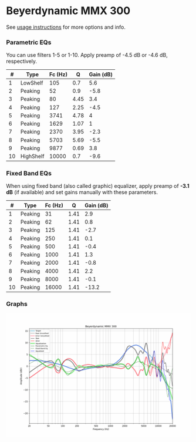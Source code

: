 # Beyerdynamic MMX 300
See [usage instructions](https://github.com/jaakkopasanen/AutoEq#usage) for more options and info.

### Parametric EQs
You can use filters 1-5 or 1-10. Apply preamp of -4.5 dB or -4.6 dB, respectively.

|   # | Type      |   Fc (Hz) |    Q |   Gain (dB) |
|-----|-----------|-----------|------|-------------|
|   1 | LowShelf  |       105 | 0.7  |         5.6 |
|   2 | Peaking   |        52 | 0.9  |        -5.8 |
|   3 | Peaking   |        80 | 4.45 |         3.4 |
|   4 | Peaking   |       127 | 2.25 |        -4.5 |
|   5 | Peaking   |      3741 | 4.78 |         4   |
|   6 | Peaking   |      1629 | 1.07 |         1   |
|   7 | Peaking   |      2370 | 3.95 |        -2.3 |
|   8 | Peaking   |      5703 | 5.69 |        -5.5 |
|   9 | Peaking   |      9877 | 0.69 |         3.8 |
|  10 | HighShelf |     10000 | 0.7  |        -9.6 |

### Fixed Band EQs
When using fixed band (also called graphic) equalizer, apply preamp of **-3.1 dB** (if available) and set gains manually with these parameters.

|   # | Type    |   Fc (Hz) |    Q |   Gain (dB) |
|-----|---------|-----------|------|-------------|
|   1 | Peaking |        31 | 1.41 |         2.9 |
|   2 | Peaking |        62 | 1.41 |         0.8 |
|   3 | Peaking |       125 | 1.41 |        -2.7 |
|   4 | Peaking |       250 | 1.41 |         0.1 |
|   5 | Peaking |       500 | 1.41 |        -0.4 |
|   6 | Peaking |      1000 | 1.41 |         1.3 |
|   7 | Peaking |      2000 | 1.41 |        -0.8 |
|   8 | Peaking |      4000 | 1.41 |         2.2 |
|   9 | Peaking |      8000 | 1.41 |        -0.1 |
|  10 | Peaking |     16000 | 1.41 |       -13.2 |

### Graphs
![](./Beyerdynamic%20MMX%20300.png)
